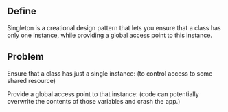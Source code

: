 ## Define
Singleton is a creational design pattern that lets you ensure that a class has only one instance, while providing a global access point to this instance.

## Problem

Ensure that a class has just a single instance: (to control access to some shared resource)

Provide a global access point to that instance: (code can potentially overwrite the contents of those variables and crash the app.)